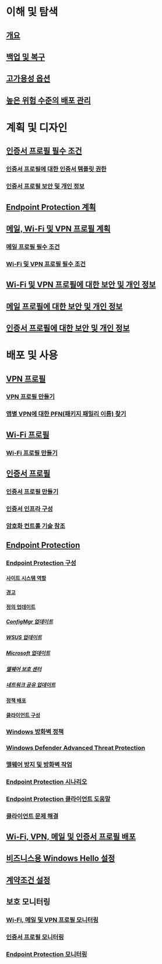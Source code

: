 # 이해 및 탐색
## [개요](understand\protect-data-and-site-infrastructure.md)
## [백업 및 복구](understand/backup-and-recovery.md)
## [고가용성 옵션](understand/high-availability-options.md)
## [높은 위험 수준의 배포 관리](understand/settings-to-manage-high-risk-deployments.md)

# 계획 및 디자인
## [인증서 프로필 필수 조건](plan-design/prerequisites-for-certificate-profiles.md)
### [인증서 프로필에 대한 인증서 템플릿 권한](plan-design/planning-for-certificate-template-permissions.md)
### [인증서 프로필 보안 및 개인 정보](plan-design/security-and-privacy-for-certificate-profiles.md)

## [Endpoint Protection 계획](plan-design/planning-for-endpoint-protection.md)

## [메일, Wi-Fi 및 VPN 프로필 계획](plan-design/prerequisites-for-email-profiles.md)
### [메일 프로필 필수 조건](plan-design/prerequisites-for-email-profiles.md)
### [Wi-Fi 및 VPN 프로필 필수 조건](plan-design/prerequisites-for-wifi-vpn-profiles.md)

## [Wi-Fi 및 VPN 프로필에 대한 보안 및 개인 정보](plan-design/security-and-privacy-for-wifi-vpn-profiles.md)

## [메일 프로필에 대한 보안 및 개인 정보](plan-design/security-and-privacy-for-email-profiles.md)

## [인증서 프로필에 대한 보안 및 개인 정보](plan-design/security-and-privacy-for-certificate-profiles.md)

# 배포 및 사용
## [VPN 프로필](deploy-use/vpn-profiles.md)
### [VPN 프로필 만들기](deploy-use/create-vpn-profiles.md)
### [앱별 VPN에 대한 PFN(패키지 패밀리 이름) 찾기](deploy-use/find-a-pfn-for-per-app-vpn.md)

## [Wi-Fi 프로필](deploy-use/create-wifi-profiles.md)
### [Wi-Fi 프로필 만들기](deploy-use/create-wifi-profiles.md)

## [인증서 프로필](deploy-use/introduction-to-certificate-profiles.md)
### [인증서 프로필 만들기](deploy-use/create-certificate-profiles.md)
### [인증서 인프라 구성](deploy-use/certificate-infrastructure.md)
### [암호화 컨트롤 기술 참조](deploy-use/cryptographic-controls-technical-reference.md)

## [Endpoint Protection](deploy-use/endpoint-protection.md)
### [Endpoint Protection 구성](deploy-use/endpoint-protection-configure.md)
#### [사이트 시스템 역할](deploy-use/endpoint-protection-site-role.md)
#### [경고](deploy-use/endpoint-configure-alerts.md)
#### [정의 업데이트](deploy-use/endpoint-definition-updates.md)
##### [ConfigMgr 업데이트](deploy-use/endpoint-definitions-configmgr.md)
##### [WSUS 업데이트](deploy-use/endpoint-definitions-wsus.md)
##### [Microsoft 업데이트](deploy-use/endpoint-definitions-microsoft-updates.md)
##### [맬웨어 보호 센터](deploy-use/endpoint-definitions-protection-center.md)
##### [네트워크 공유 업데이트](deploy-use/endpoint-definitions-network.md)

#### [정책 배포](deploy-use/endpoint-antimalware-policies.md)
#### [클라이언트 구성](deploy-use/endpoint-protection-configure-client.md)

### [Windows 방화벽 정책](deploy-use/create-windows-firewall-policies.md)
### [Windows Defender Advanced Threat Protection](deploy-use/windows-defender-advanced-threat-protection.md)
### [맬웨어 방지 및 방화벽 작업](deploy-use/endpoint-antimalware-firewall.md)
### [Endpoint Protection 시나리오](deploy-use/scenarios-endpoint-protection.md)
### [Endpoint Protection 클라이언트 도움말](deploy-use/endpoint-protection-client-help.md)
### [클라이언트 문제 해결](deploy-use/troubleshoot-endpoint-client.md)

## [Wi-Fi, VPN, 메일 및 인증서 프로필 배포](deploy-use/deploy-wifi-vpn-email-cert-profiles.md)

## [비즈니스용 Windows Hello 설정](deploy-use/windows-hello-for-business-settings.md)

## [계약조건 설정](../mdm/deploy-use/terms-and-conditions.md)

## 보호 모니터링
### [Wi-Fi, 메일 및 VPN 프로필 모니터링](deploy-use/monitor-wifi-email-vpn-profiles.md)
### [인증서 프로필 모니터링](deploy-use/monitor-certificate-profiles.md)
### [Endpoint Protection 모니터링](deploy-use/monitor-endpoint-protection.md)
